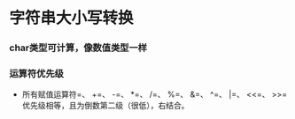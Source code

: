 # 字符串大小写转换
### char类型可计算，像数值类型一样
### 运算符优先级
 - 所有赋值运算符=、 +=、 -=、 *=、 /=、 %=、 &=、 ^=、 |=、 <<=、 >>= 优先级相等，且为倒数第二级（很低），右结合。
